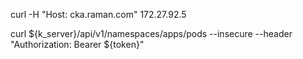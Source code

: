curl -H "Host: cka.raman.com" 172.27.92.5

curl ${k_server}/api/v1/namespaces/apps/pods --insecure  --header "Authorization: Bearer ${token}"